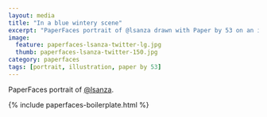 ```yaml
---
layout: media
title: "In a blue wintery scene"
excerpt: "PaperFaces portrait of @lsanza drawn with Paper by 53 on an iPad."
image: 
  feature: paperfaces-lsanza-twitter-lg.jpg
  thumb: paperfaces-lsanza-twitter-150.jpg
category: paperfaces
tags: [portrait, illustration, paper by 53]
---
```


PaperFaces portrait of [@lsanza](http://twitter.com/lsanza).

{% include paperfaces-boilerplate.html %}